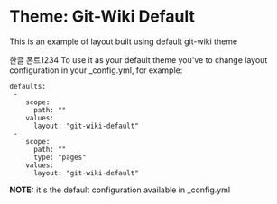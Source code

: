 # Theme: Git-Wiki Default


This is an example of layout built using default git-wiki theme

한글 폰트1234
To use it as your default theme you've to change layout configuration in your _config.yml, for example:

```
defaults:
 -
    scope:
      path: ""
    values:
      layout: "git-wiki-default"
 -
    scope:
      path: ""
      type: "pages"
    values:
      layout: "git-wiki-default"
```

**NOTE:** it's the default configuration available in _config.yml

